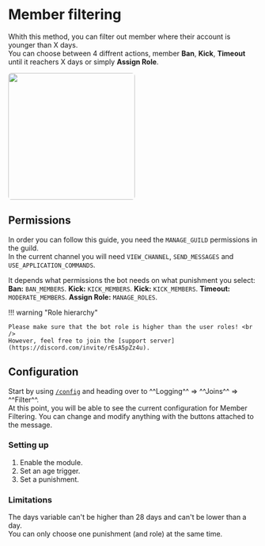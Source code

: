 # Member filtering

Whith this method, you can filter out member where their account is younger than X days. <br />
You can choose between 4 diffrent actions, member **Ban**, **Kick**, **Timeout** until it reachers X days or simply **Assign Role**.

<img src='https://cdn.waya.one/r/1653237638.png' style='height: 16rem; border-radius: 0.4rem' />

## Permissions
In order you can follow this guide, you need the `MANAGE_GUILD` permissions in the guild. <br />
In the current channel you will need `VIEW_CHANNEL`, `SEND_MESSAGES` and `USE_APPLICATION_COMMANDS`.

It depends what permissions the bot needs on what punishment you select:
**Ban:** `BAN_MEMBERS`.
**Kick:** `KICK_MEMBERS`.
**Kick:** `KICK_MEMBERS`.
**Timeout:** `MODERATE_MEMBERS`.
**Assign Role:** `MANAGE_ROLES`.

!!! warning "Role hierarchy"

    Please make sure that the bot role is higher than the user roles! <br />
    However, feel free to join the [support server](https://discord.com/invite/rEsA5pZz4u).

## Configuration
Start by using [`/config`](/) and heading over to ^^Logging^^ => ^^Joins^^ => ^^Filter^^. <br />
At this point, you will be able to see the current configuration for Member Filtering.
You can change and modify anything with the buttons attached to the message.

### Setting up
1. Enable the module.
2. Set an age trigger.
3. Set a punishment.

### Limitations
The days variable can't be higher than 28 days and can't be lower than a day. <br />
You can only choose one punishment (and role) at the same time.